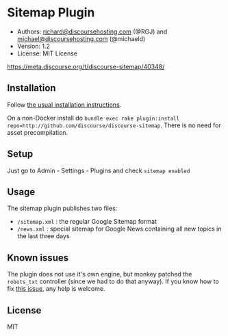 # Sitemap Plugin

* Authors: richard@discoursehosting.com (@RGJ) and michael@discoursehosting.com (@michaeld)
* Version: 1.2
* License: MIT License

https://meta.discourse.org/t/discourse-sitemap/40348/

## Installation

Follow [the usual installation instructions](https://meta.discourse.org/t/install-plugins-in-discourse/19157).

On a non-Docker install do `bundle exec rake plugin:install repo=http://github.com/discourse/discourse-sitemap`. There is no need for asset precompilation.

## Setup 

Just go to Admin - Settings - Plugins and check `sitemap enabled`

## Usage 

The sitemap plugin publishes two files:

* `/sitemap.xml` : the regular Google Sitemap format
* `/news.xml` : special sitemap for Google News containing all new topics in the last three days

## Known issues

The plugin does not use it's own engine, but monkey patched the `robots_txt` controller (since we had to do that anyway).
If you know how to fix [this issue](https://meta.discourse.org/t/help-wanted-on-plugin-controller/40258), any help is welcome.

## License

MIT


